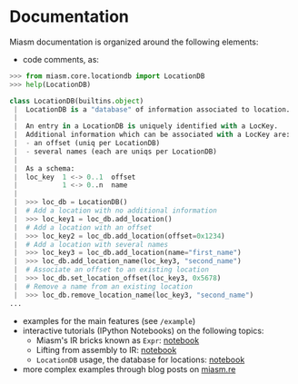 # Documentation

Miasm documentation is organized around the following elements:

- code comments, as:
```python
>>> from miasm.core.locationdb import LocationDB
>>> help(LocationDB)

class LocationDB(builtins.object)
 |  LocationDB is a "database" of information associated to location.
 |  
 |  An entry in a LocationDB is uniquely identified with a LocKey.
 |  Additional information which can be associated with a LocKey are:
 |  - an offset (uniq per LocationDB)
 |  - several names (each are uniqs per LocationDB)
 |  
 |  As a schema:
 |  loc_key  1 <-> 0..1  offset
 |           1 <-> 0..n  name
 |  
 |  >>> loc_db = LocationDB()
 |  # Add a location with no additional information
 |  >>> loc_key1 = loc_db.add_location()
 |  # Add a location with an offset
 |  >>> loc_key2 = loc_db.add_location(offset=0x1234)
 |  # Add a location with several names
 |  >>> loc_key3 = loc_db.add_location(name="first_name")
 |  >>> loc_db.add_location_name(loc_key3, "second_name")
 |  # Associate an offset to an existing location
 |  >>> loc_db.set_location_offset(loc_key3, 0x5678)
 |  # Remove a name from an existing location
 |  >>> loc_db.remove_location_name(loc_key3, "second_name")
...
```

- examples for the main features (see `/example`)
- interactive tutorials (IPython Notebooks) on the following topics:
  - Miasm's IR bricks known as `Expr`: [notebook](expression/expression.ipynb)
  - Lifting from assembly to IR: [notebook](ir/lift.ipynb)
  - `LocationDB` usage, the database for locations: [notebook](locationdb/locationdb.ipynb)
- more complex examples through blog posts on [miasm.re](https://miasm.re)

